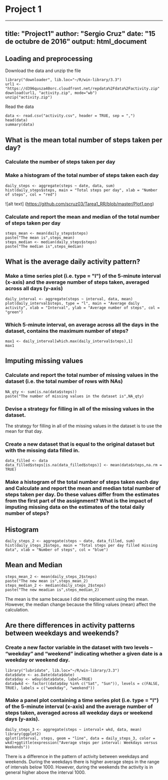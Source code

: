 # Project 1
---
title: "Project1"
author: "Sergio Cruz"
date: "15 de octubre de 2016"
output: html_document
---

## Loading and preprocessing

Download the data and unzip the file

```{r}
library("downloader", lib.loc="~/R/win-library/3.3")
url1 <-"https://d396qusza40orc.cloudfront.net/repdata%2Fdata%2Factivity.zip"
download(url1, "activity.zip", mode="wb")
unzip("activity.zip")
```

Read the data

```{r, echo=TRUE}
data <- read.csv("activity.csv", header = TRUE, sep = ",")
head(data)
summary(data)
```

## What is the mean total number of steps taken per day?

### Calculate the number of steps taken per day
### Make a histogram of the total number of steps taken each day

```{r , echo=TRUE}
daily_steps <- aggregate(steps ~ date, data, sum)
hist(daily_steps$steps, main = "Total steps per day", xlab = "Number of steps", col = "red")
```
![alt text] (https://github.com/scruz03/Tarea1_RR/blob/master/Plot1.png)

### Calculate and report the mean and median of the total number of steps taken per day

```{r , echo=TRUE}
steps_mean <- mean(daily_steps$steps)
paste("The mean is",steps_mean)
steps_median <- median(daily_steps$steps)
paste("The median is",steps_median)
```

## What is the average daily activity pattern?

### Make a time series plot (i.e. type = "l") of the 5-minute interval (x-axis) and the average number of steps taken, averaged across all days (y-axis)

```{r , echo=TRUE}
daily_interval <- aggregate(steps ~ interval, data, mean)
plot(daily_interval$steps, type = "l", main = "Average daily activity", xlab = "Interval", ylab = "Average number of steps", col = "green")
```


### Which 5-minute interval, on average across all the days in the dataset, contains the maximum number of steps?

```{r , echo=TRUE}
max1 <- daily_interval[which.max(daily_interval$steps),1]
max1
```


## Imputing missing values

### Calculate and report the total number of missing values in the dataset (i.e. the total number of rows with NAs)

```{r , echo=TRUE}
NA_qty <- sum(is.na(data$steps))
paste("The number of missing values in the dataset is",NA_qty)
```


### Devise a strategy for filling in all of the missing values in the dataset.

The strategy for filling in all of the missing values in the dataset is to use the mean for that day.

### Create a new dataset that is equal to the original dataset but with the missing data filled in.

```{r , echo=TRUE}
data_filled <- data
data_filled$steps[is.na(data_filled$steps)] <- mean(data$steps,na.rm = TRUE)
```


### Make a histogram of the total number of steps taken each day and Calculate and report the mean and median total number of steps taken per day. Do these values differ from the estimates from the first part of the assignment? What is the impact of imputing missing data on the estimates of the total daily number of steps?

## Histogram
```{r , echo=TRUE}
daily_steps_2 <- aggregate(steps ~ date, data_filled, sum)
hist(daily_steps_2$steps, main = "Total steps per day filled missing data", xlab = "Number of steps", col = "blue")
```

## Mean and Median
```{r , echo=TRUE}
steps_mean_2 <- mean(daily_steps_2$steps)
paste("The new mean is",steps_mean_2)
steps_median_2 <- median(daily_steps_2$steps)
paste("The new meadian is",steps_median_2)
```

The mean is the same because I did the replacement using the mean. However, the median change because the filling values (mean) affect the calculation.


## Are there differences in activity patterns between weekdays and weekends?

###  Create a new factor variable in the dataset with two levels – “weekday” and “weekend” indicating whether a given date is a weekday or weekend day.

```{r , echo=TRUE}
library("lubridate", lib.loc="~/R/win-library/3.3")
data$date <- as.Date(data$date)
data$day <- wday(data$date, label=TRUE)
data$wkd <- factor((data$day %in% c("Sat", "Sun")), levels = c(FALSE, TRUE), labels = c("weekday", "weekend"))
```


### Make a panel plot containing a time series plot (i.e. type = "l") of the 5-minute interval (x-axis) and the average number of steps taken, averaged across all weekday days or weekend days (y-axis).


```{r , echo=TRUE}
daily_steps_3 <- aggregate(steps ~ interval+ wkd, data, mean)
library(ggplot2)
qplot(interval, steps, geom = "line", data = daily_steps_3, color = wkd)+ggtitle(expression("Average steps per interval: Weekdays versus Weekends"))
```

There is a difference in the pattern of activity between weekdays and weekends. During the weekdays there is higher average steps in the range of intervals below 1000. However, during the weekends the activity is in general higher above the interval 1000.
